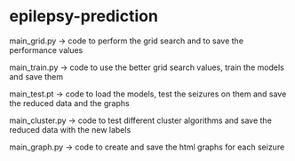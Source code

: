 # epilepsy-prediction

main_grid.py -> code to perform the grid search and to save the performance values

main_train.py -> code to use the better grid search values, train the models and save them

main_test.pt -> code to load the models, test the seizures on them and save the reduced data and the graphs

main_cluster.py -> code to test different cluster algorithms and save the reduced data with the new labels

main_graph.py -> code to create and save the html graphs for each seizure

